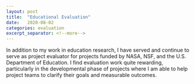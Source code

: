 ```yaml
---
layout: post
title:  "Educational Evaluation"
date:   2020-08-02
categories: evaluation
excerpt_separator: <!--more-->
---
```

In addition to my work in education research, I have served and continue to serve as project evaluator for projects funded by NASA, NSF, and the U.S. Department of Education. <!--more--> I find evaluation work quite rewarding, particularly in the developmental phase of projects where I am able to help project teams to clarify their goals and measurable outcomes.
